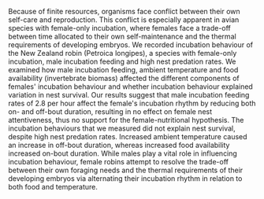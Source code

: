 ---
---
Because of finite resources, organisms face conflict between their own self-care and reproduction. This conflict is especially apparent in avian species with female-only incubation, where females face a trade-off between time allocated to their own self-maintenance and the thermal requirements of developing embryos. We recorded incubation behaviour of the New Zealand robin (Petroica longipes), a species with female-only incubation, male incubation feeding and high nest predation rates. We examined how male incubation feeding, ambient temperature and food availability (invertebrate biomass) affected the different components of females' incubation behaviour and whether incubation behaviour explained variation in nest survival. Our results suggest that male incubation feeding rates of 2.8 per hour affect the female's incubation rhythm by reducing both on- and off-bout duration, resulting in no effect on female nest attentiveness, thus no support for the female-nutritional hypothesis. The incubation behaviours that we measured did not explain nest survival, despite high nest predation rates. Increased ambient temperature caused an increase in off-bout duration, whereas increased food availability increased on-bout duration. While males play a vital role in influencing incubation behaviour, female robins attempt to resolve the trade-off between their own foraging needs and the thermal requirements of their developing embryos via alternating their incubation rhythm in relation to both food and temperature.